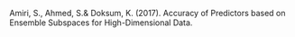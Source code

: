 Amiri, S., Ahmed, S.& Doksum, K. (2017). Accuracy of Predictors based on Ensemble Subspaces for High-Dimensional Data. 

